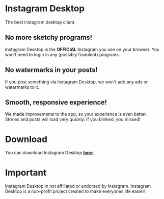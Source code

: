 # Instagram Desktop

The best Instagram desktop client.

## No more sketchy programs!

Instagram Desktop is the **OFFICIAL** Instagram you use on your browser. You won't need to login in any (possibly fradulent) programs.

## No watermarks in your posts!

If you post something via Instagram Desktop, we won't add any ads or watermarks to it.

## Smooth, responsive experience!

We made improvements to the app, so your experience is even better. Stories and posts will load very quickly. If you blinked, you missed!

# Download

You can download Instagram Desktop [**here**](https://github.com/manovisible/instagramdesktop/releases/download/v1.0/InstagramDesktopSetup.exe).

# Important

Instagram Desktop in not affiliated or endorsed by Instagram. Instagram Desktop is a non-profit project created to make everyones life easier!
